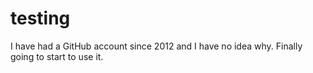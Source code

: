 # testing

I have had a GitHub account since 2012 and I have no idea why. Finally going to start to use it.
